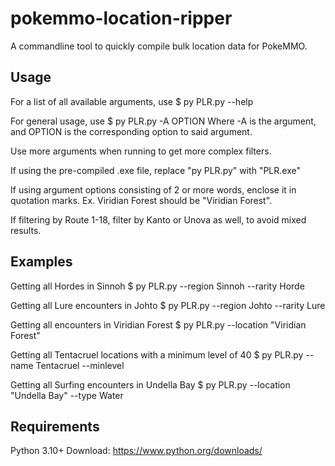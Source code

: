 # pokemmo-location-ripper
A commandline tool to quickly compile bulk location data for PokeMMO.

## Usage
For a list of all available arguments, use
  $ py PLR.py --help

For general usage, use
  $ py PLR.py -A OPTION
Where -A is the argument, and OPTION is the corresponding option to said argument.

Use more arguments when running to get more complex filters.

If using the pre-compiled .exe file, replace "py PLR.py" with "PLR.exe"

If using argument options consisting of 2 or more words, enclose it in quotation marks. Ex. Viridian Forest should be "Viridian Forest".

If filtering by Route 1-18, filter by Kanto or Unova as well, to avoid mixed results.

## Examples
Getting all Hordes in Sinnoh
  $ py PLR.py --region Sinnoh --rarity Horde

Getting all Lure encounters in Johto
  $ py PLR.py --region Johto --rarity Lure

Getting all encounters in Viridian Forest
  $ py PLR.py --location "Viridian Forest"

Getting all Tentacruel locations with a minimum level of 40
  $ py PLR.py --name Tentacruel --minlevel

Getting all Surfing encounters in Undella Bay
  $ py PLR.py --location "Undella Bay" --type Water

## Requirements
Python 3.10+
Download: https://www.python.org/downloads/

